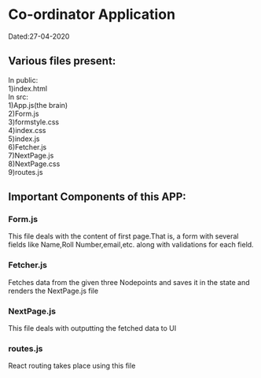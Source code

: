 # Co-ordinator Application
Dated:27-04-2020

## Various files present:
In public:<br/>
1)index.html<br/>
In src:<br/>
1)App.js(the brain)<br/>
2)Form.js<br/>
3)formstyle.css<br/>
4)index.css<br/>
5)index.js<br/>
6)Fetcher.js<br/>
7)NextPage.js<br/>
8)NextPage.css<br/>
9)routes.js<br/>
## Important Components of this APP:
### Form.js
This file deals with the content of first page.That is, a form with several fields like Name,Roll Number,email,etc. along with validations for each field.
### Fetcher.js
Fetches data from the given three Nodepoints and saves it in the state and renders the NextPage.js file
### NextPage.js
This file deals with outputting the fetched data to UI
### routes.js
React routing takes place using this file

